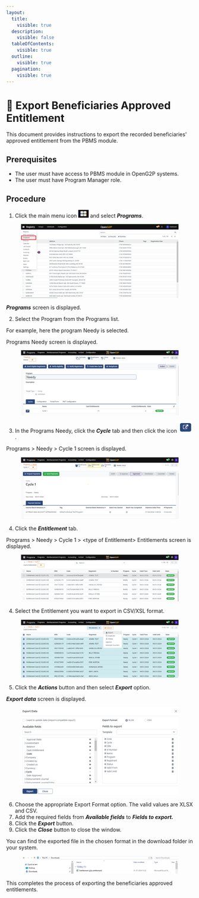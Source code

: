 ```yaml
---
layout:
  title:
    visible: true
  description:
    visible: false
  tableOfContents:
    visible: true
  outline:
    visible: true
  pagination:
    visible: true
---
```


# 📔 Export Beneficiaries Approved Entitlement

This document provides instructions to export the recorded beneficiaries' approved entitlement from the PBMS module.

## Prerequisites

* The user must have access to PBMS module in OpenG2P systems.
* The user must have Program Manager role.

## Procedure

1. Click the main menu icon ![](../../../../.gitbook/assets/main-menu.png) and select _**Programs**_.

<figure><img src="../../../../.gitbook/assets/programs.png" alt=""><figcaption></figcaption></figure>

_**Programs**_ screen is displayed.

2. Select the Program from the Programs list.&#x20;

For example, here the program Needy is selected.

Programs Needy screen is displayed.

<figure><img src="../../../../.gitbook/assets/program-needy.png" alt=""><figcaption></figcaption></figure>

3. In the Programs Needy, click the _**Cycle**_ tab and then click the icon ![](../../../../.gitbook/assets/open-cycle-form-icon.png).

Programs > Needy > Cycle 1 screen is displayed.

<figure><img src="../../../../.gitbook/assets/cycle-entlmnt.png" alt=""><figcaption></figcaption></figure>

4. Click the _**Entitlement**_ tab.

Programs > Needy > Cycle 1 > \<type of Entitlement> Entitlements screen is displayed.

<figure><img src="../../../../.gitbook/assets/entlmnt-list.png" alt=""><figcaption></figcaption></figure>

4. Select the Entitlement you want to export in CSV/XSL format.

<figure><img src="../../../../.gitbook/assets/entlmnt-action.png" alt=""><figcaption></figcaption></figure>

5. Click the _**Actions**_ button and then select _**Export**_ option.

_**Export data**_ screen is displayed.

<figure><img src="../../../../.gitbook/assets/export-data.png" alt=""><figcaption></figcaption></figure>

6. Choose the appropriate Export Format option. The valid values are XLSX and CSV.
7. Add the required fields from _**Available fields**_ to _**Fields to export.**_
8. Click the _**Export**_ button.
9. Click the _**Close**_ button to close the window.

You can find the exported file in the chosen format in the download folder in your system.

<figure><img src="../../../../.gitbook/assets/downloads-folder.png" alt=""><figcaption></figcaption></figure>

This completes the process of exporting the beneficiaries approved entitlements.
